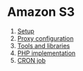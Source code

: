 Amazon S3
=========

1. [Setup](/docs/setup.md)
2. [Proxy configuration](/docs/proxy.md)
3. [Tools and libraries](/docs/tools.md)
4. [PHP implementation](/docs/php.md)
5. [CRON job](/docs/cron.md)
